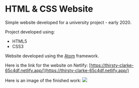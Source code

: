 # HTML & CSS Website
Simple website developed for a university project - early 2020.

Project developed using:
- HTML5
- CSS3

Website developed using the [Atom](https://atom.io/ "Atom") framework. 

Here is the link for the website on Netlify: [https://thirsty-clarke-65c4df.netlify.app/](https://thirsty-clarke-65c4df.netlify.app/)

Here is an image of the finished work:
![](https://i.imgur.com/I91eGp3.png)

